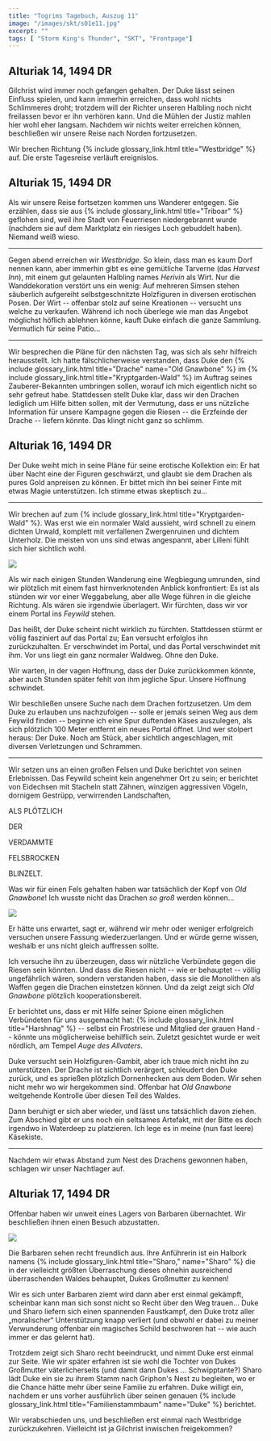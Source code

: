 ```yaml
---
title: "Togrims Tagebuch, Auszug 11"
image: "/images/skt/s01e11.jpg"
excerpt: ""
tags: [ "Storm King's Thunder", "SKT", "Frontpage"]
---
```


## Alturiak 14, 1494 DR

Gilchrist wird immer noch gefangen gehalten. Der Duke lässt seinen Einfluss
spielen, und kann immerhin erreichen, dass wohl nichts Schlimmeres droht;
trotzdem will der Richter unseren Halbling noch nicht freilassen bevor er ihn
verhören kann. Und die Mühlen der Justiz mahlen hier wohl eher langsam.
Nachdem wir nichts weiter erreichen können, beschließen wir unsere Reise nach
Norden fortzusetzen.

Wir brechen Richtung {% include glossary_link.html title="Westbridge" %} auf. Die erste Tagesreise
verläuft ereignislos.


## Alturiak 15, 1494 DR

Als wir unsere Reise fortsetzen kommen uns Wanderer entgegen. Sie erzählen, dass
sie aus {% include glossary_link.html title="Triboar" %} geflohen sind, weil ihre Stadt von
Feuerriesen niedergebrannt wurde (nachdem sie auf dem Marktplatz ein riesiges Loch gebuddelt haben).
Niemand weiß wieso.

---

Gegen abend erreichen wir *Westbridge*. So klein, dass man es kaum Dorf nennen kann, aber immerhin gibt es eine
gemütliche Tarverne (das *Harvest Inn*), mit einem gut gelaunten Halbling names *Herivin* als Wirt. 
Nur die Wanddekoration verstört uns ein wenig: Auf mehreren Simsen stehen säuberlich aufgereiht
selbstgeschnitzte Holzfiguren in diversen erotischen Posen. Der Wirt -- offenbar stolz auf seine
Kreationen -- versucht uns welche zu verkaufen. Während ich noch überlege wie man das Angebot
möglichst höflich ablehnen könne, kauft Duke einfach die ganze Sammlung.
Vermutlich für seine Patio…

---

Wir besprechen die Pläne für den nächsten Tag, was sich als sehr hilfreich herausstellt. Ich hatte
fälschlicherweise verstanden, dass Duke den {% include glossary_link.html title="Drache"
name="Old Gnawbone" %} im {% include glossary_link.html title="Kryptgarden-Wald" %} im Auftrag seines
Zauberer-Bekannten umbringen sollen, worauf ich mich eigentlich nicht so sehr gefreut habe. Stattdessen
stellt Duke klar, dass wir den Drachen lediglich um Hilfe bitten sollen, mit der
Vermutung, dass er uns nützliche Information für unsere Kampagne gegen die Riesen -- die Erzfeinde
der Drache -- liefern könnte. Das klingt nicht ganz so schlimm.


## Alturiak 16, 1494 DR

Der Duke weiht mich in seine Pläne für seine erotische Kollektion ein: Er hat über Nacht eine
der Figuren geschwärzt, und glaubt sie dem Drachen als pures Gold anpreisen zu können. Er bittet 
mich ihn bei seiner Finte mit etwas Magie unterstützen. Ich stimme etwas skeptisch zu…

---

Wir brechen auf zum {% include glossary_link.html title="Kryptgarden-Wald" %}.
Was erst wie ein normaler Wald aussieht, wird schnell zu einem dichten Urwald,
komplett mit verfallenen Zwergenruinen und dichtem Unterholz. Die meisten von
uns sind etwas angespannt, aber Lilleni fühlt sich hier sichtlich wohl.

<img src='/images/skt/feywild.jpg' class="image-right" />

Als wir nach einigen Stunden Wanderung eine Wegbiegung umrunden, sind wir plötzlich mit einem
fast hirnverknotenden Anblick konfrontiert: Es ist als stünden wir vor einer Weggabelung, aber
alle Wege führen in die gleiche Richtung. Als wären sie irgendwie überlagert. Wir fürchten, 
dass wir vor einem Portal ins *Feywild* stehen.

Das heißt, der Duke scheint nicht wirklich zu fürchten. Stattdessen stürmt er
völlig fasziniert auf das Portal zu; Ean versucht erfolglos ihn zurückzuhalten.
Er verschwindet im Portal, und das Portal verschwindet mit ihm. Vor uns liegt
ein ganz normaler Waldweg. Ohne den Duke.

Wir warten, in der vagen Hoffnung, dass der Duke zurückkommen könnte, aber auch Stunden später
fehlt von ihm jegliche Spur. Unsere Hoffnung schwindet.

Wir beschließen unsere Suche nach dem Drachen fortzusetzen. Um dem Duke zu erlauben uns nachzufolgen
-- solle er jemals seinen Weg aus dem Feywild finden -- beginne ich eine Spur duftenden Käses auszulegen,
als sich plötzlich 100 Meter entfernt ein neues Portal öffnet. Und wer stolpert heraus: Der Duke.
Noch am Stück, aber sichtlich angeschlagen, mit diversen Verletzungen und Schrammen.

--- 

Wir setzen uns an einen großen Felsen und Duke berichtet von seinen Erlebnissen. Das Feywild scheint
kein angenehmer Ort zu sein; er berichtet von Eidechsen mit Stacheln statt Zähnen, winzigen
aggressiven Vögeln, dornigem Gestrüpp, verwirrenden Landschaften,

ALS PLÖTZLICH

DER 

VERDAMMTE

FELSBROCKEN

BLINZELT.

Was wir für einen Fels gehalten haben war tatsächlich der Kopf von *Old Gnawbone*! Ich wusste 
nicht das Drachen *so groß* werden können…

<img src='/images/skt/gnawbone.jpg' style="max-width: 500px" />

Er hätte uns erwartet, sagt er, während wir mehr oder weniger erfolgreich
versuchen unsere Fassung wiederzuerlangen. Und er würde gerne wissen, weshalb
er uns nicht gleich auffressen sollte.

Ich versuche ihn zu überzeugen, dass wir nützliche Verbündete gegen die Riesen sein könnten.
Und dass die Riesen nicht -- wie er behauptet -- völlig ungefährlich wären, sondern
verstanden haben, dass sie die Monolithen als Waffen gegen die Drachen einstetzen können. Und da
zeigt zeigt sich *Old Gnawbone* plötzlich kooperationsbereit.

Er berichtet uns, dass er mit Hilfe seiner Spione einen möglichen Verbündeten
für uns ausgemacht hat: {% include glossary_link.html title="Harshnag" %} --
selbst ein Frostriese und Mitglied der grauen Hand -- könnte uns möglicherweise
behilflich sein. Zuletzt gesichtet wurde er weit nördlich, am Tempel *Auge des
Allvaters*.

Duke versucht sein Holzfiguren-Gambit, aber ich traue mich nicht ihn zu unterstützen. Der Drache
ist sichtlich verärgert, schleudert den Duke zurück, und es sprießen plötzlich Dornenhecken aus dem Boden.
Wir sehen nicht mehr wo wir hergekommen sind. Offenbar hat *Old Gnawbone*
weitgehende Kontrolle über diesen Teil des Waldes.

Dann beruhigt er sich aber wieder, und lässt uns tatsächlich davon ziehen. Zum Abschied gibt er uns
noch ein seltsames Artefakt, mit der Bitte es doch irgendwo in Waterdeep zu platzieren.
Ich lege es in meine (nun fast leere) Käsekiste.

---

Nachdem wir etwas Abstand zum Nest des Drachens gewonnen haben, schlagen wir unser Nachtlager auf.


## Alturiak 17, 1494 DR

Offenbar haben wir unweit eines Lagers von Barbaren übernachtet. Wir beschließen ihnen einen Besuch
abzustatten.


<img src='/images/skt/sharo.png' class="image-left move-left" style="max-width: 300px" />

Die Barbaren sehen recht freundlich aus. Ihre Anführerin ist ein Halbork namens {% include 
glossary_link.html title="Sharo," name="Sharo" %} die in der vielleicht größten Überraschung dieses ohnehin
ausreichend überraschenden Waldes behauptet, Dukes Großmutter zu kennen!

Wir es sich unter Barbaren ziemt wird dann aber erst einmal gekämpft, scheinbar kann man sich
sonst nicht so Recht über den Weg trauen… Duke und Sharo liefern sich einen spannenden Faustkampf, den Duke trotz aller
„moralischer“ Unterstützung knapp verliert (und obwohl er dabei zu meiner Verwunderung offenbar
ein magisches Schild beschworen hat -- wie auch immer er das gelernt hat).

Trotzdem zeigt sich Sharo recht beeindruckt, und nimmt Duke erst einmal zur Seite. Wie wir später
erfahren ist sie wohl die Tochter von Dukes Großmutter väterlicherseits (und damit dann Dukes …
Schwipptante?) Sharo lädt Duke ein sie zu ihrem Stamm nach Griphon's Nest zu begleiten, wo
er die Chance hätte mehr über seine Familie zu erfahren. Duke willigt ein, nachdem er uns vorher
ausführlich über seinen genauen {% include glossary_link.html title="Familienstammbaum" 
name="Duke" %} berichtet.

Wir verabschieden uns, und beschließen erst einmal nach Westbridge zurückzukehren. Vielleicht
ist ja Gilchrist inwischen freigekommen?
